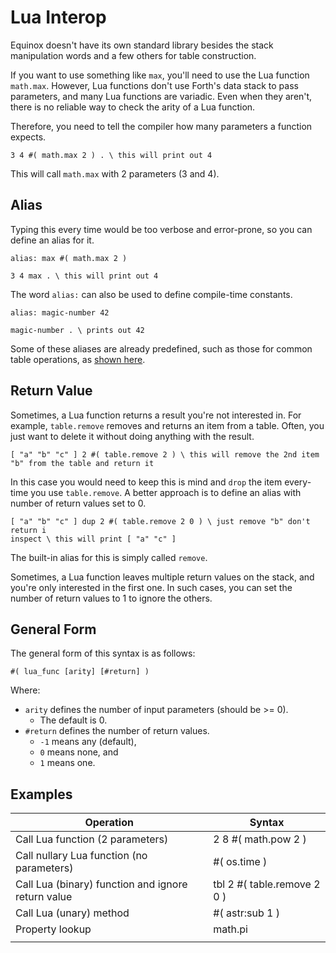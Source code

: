 # Lua Interop

Equinox doesn't have its own standard library besides the stack manipulation words and a few others for table construction.

If you want to use something like `max`, you'll need to use the Lua function `math.max`.
However, Lua functions don't use Forth's data stack to pass parameters, and many Lua functions are variadic.
Even when they aren't, there is no reliable way to check the arity of a Lua function.

Therefore, you need to tell the compiler how many parameters a function expects.

```forth
3 4 #( math.max 2 ) . \ this will print out 4
```

This will call `math.max` with 2 parameters (3 and 4).

## Alias

Typing this every time would be too verbose and error-prone, so you can define an alias for it.

```
alias: max #( math.max 2 )

3 4 max . \ this will print out 4
```

The word `alias:` can also be used to define compile-time constants.

```forth
alias: magic-number 42

magic-number . \ prints out 42
```

Some of these aliases are already predefined, such as those for common table operations, as [shown here](doc/table.md).


## Return Value

Sometimes, a Lua function returns a result you're not interested in. For example, `table.remove` removes and returns an item from a table.
Often, you just want to delete it without doing anything with the result.

```forth
[ "a" "b" "c" ] 2 #( table.remove 2 ) \ this will remove the 2nd item "b" from the table and return it
```

In this case you would need to keep this is mind and `drop` the item every-time you use `table.remove`.
A better approach is to define an alias with number of return values set to 0.


```forth
[ "a" "b" "c" ] dup 2 #( table.remove 2 0 ) \ just remove "b" don't return i
inspect \ this will print [ "a" "c" ]
```

The built-in alias for this is simply called `remove`.

Sometimes, a Lua function leaves multiple return values on the stack, and you're only interested in the first one. In such cases, you can set the number of return values to 1 to ignore the others.

## General Form

The general form of this syntax is as follows:

```forth
#( lua_func [arity] [#return] )
```

Where:
  * `arity` defines the number of input parameters (should be >= 0).
     - The default is 0.
  * `#return` defines the number of return values.
     - `-1` means any (default),
     - `0`  means none, and
     - `1`  means one.

## Examples

| Operation                                          | Syntax                      |
|----------------------------------------------------|-----------------------------|
| Call Lua function (2 parameters)                   | 2 8 #( math.pow 2 )         |
| Call nullary Lua function (no parameters)          | #( os.time )                |
| Call Lua (binary) function and ignore return value | tbl 2 #( table.remove 2 0 ) |
| Call Lua (unary) method                            | #( astr:sub 1 )             |
| Property lookup                                    | math.pi                     |
|                                                    |                             |

